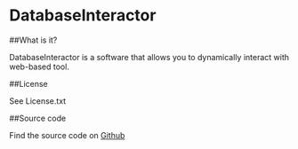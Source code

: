 DatabaseInteractor
==================

##What is it?

DatabaseInteractor is a software that allows you to dynamically interact with web-based tool.

##License

See License.txt

##Source code

Find the source code on [Github](https://github.com/ClementMirabel/DatabaseInteractor)